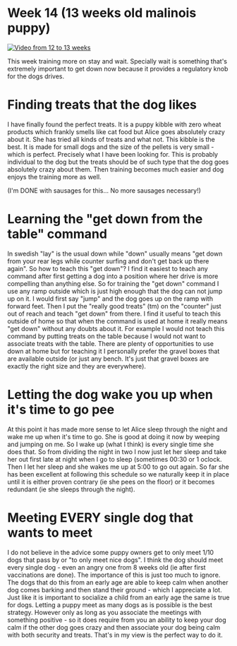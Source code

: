 # Week 14 (13 weeks old malinois puppy)

[![Video from 12 to 13 weeks](https://img.youtube.com/vi/fBrmMHLpnQ4/0.jpg)](https://www.youtube.com/watch?v=fBrmMHLpnQ4)

This week training more on stay and wait. Specially wait is something that's extremely important to get down now because it provides a regulatory knob for the dogs drives. 

# Finding treats that the dog likes
I have finally found the perfect treats. It is a puppy kibble with zero wheat products which frankly smells like cat food but Alice goes absolutely crazy about it. She has tried all kinds of treats and what not. This kibble is the best. It is made for small dogs and the size of the pellets is very small - which is perfect. Precisely what I have been looking for. This is probably individual to the dog but the treats should be of such type that the dog goes absolutely crazy about them. Then training becomes much easier and dog enjoys the training more as well.

(I'm DONE with sausages for this... No more sausages necessary!)

# Learning the "get down from the table" command
In swedish "lay" is the usual down while "down" usually means "get down from your rear legs while counter surfing and don't get back up there again". So how to teach this "get down"? I find it easiest to teach any command after first getting a dog into a position where her drive is more compelling than anything else. So for training the "get down" command I use any ramp outside which is just high enough that the dog can not jump up on it. I would first say "jump" and the dog goes up on the ramp with forward feet. Then I put the "really good treats" (tm) on the "counter" just out of reach and teach "get down" from there. I find it useful to teach this outside of home so that when the command is used at home it really means "get down" without any doubts about it. For example I would not teach this command by putting treats on the table because I would not want to associate treats with the table. There are plenty of opportunities to use down at home but for teaching it I personally prefer the gravel boxes that are available outside (or just any bench. It's just that gravel boxes are exactly the right size and they are everywhere). 

# Letting the dog wake you up when it's time to go pee
At this point it has made more sense to let Alice sleep through the night and wake me up when it's time to go. She is good at doing it now by weeping and jumping on me. So I wake up (what I think) is every single time she does that. So from dividing the night in two I now just let her sleep and take her out first late at night when I go to sleep (sometimes 00:30 or 1 oclock. Then I let her sleep and she wakes me up at 5:00 to go out again. So far she has been excellent at following this schedule so we naturally keep it in place until it is either proven contrary (ie she pees on the floor) or it becomes redundant (ie she sleeps through the night). 

# Meeting EVERY single dog that wants to meet
I do not believe in the advice some puppy owners get to only meet 1/10 dogs that pass by or "to only meet nice dogs". I think the dog should meet every single dog - even an angry one from 8 weeks old (ie after first vaccinations are done). The importance of this is just too much to ignore. The dogs that do this from an early age are able to keep calm when another dog comes barking and then stand their ground - which I appreciate a lot. Just like it is important to socialize a child from an early age the same is true for dogs. Letting a puppy meet as many dogs as is possible is the best strategy. However only as long as you associate the meetings with something positive - so it does require from you an ability to keep your dog calm if the other dog goes crazy and then associate your dog being calm with both security and treats. That's in my view is the perfect way to do it. 
